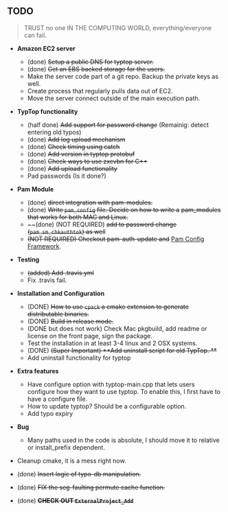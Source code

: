 TODO
- 

> TRUST no one IN THE COMPUTING WORLD, everything/everyone can fail.
 
* **Amazon EC2 server**
  - (done) ~~Setup a public DNS for typtop server.~~
  - (done) ~~Get an EBS backed storage for the users.~~
  - Make the server code part of a git repo. Backup the private keys as well.
  - Create process that regularly pulls data out of EC2. 
  - Move the server connect outside of the main execution path.
  
  
* **TypTop functionality**
  - (half done) ~~Add support for password change~~ (Remainig: detect entering old typos)
  - (done) ~~Add log upload mechanism~~
  - (done) ~~Check timing using catch~~
  - (done) ~~Add version in typtop protobuf~~
  - (done) ~~Check ways to use zxcvbn for C++~~
  - (done) ~~Add upload functionality~~
  - Pad passwords (Is it done?)

* **Pam Module**
  - (done) ~~direct integration with pam-modules.~~
  - (done) ~~Write `pam_config` file. Decide on how to write a~~
    ~~pam_modules that works for both MAC and Linux.~~
  - ~~(done) (NOT REQUIRED) ~~add to password change (`pam_sm_chkauthtok`) as well~~
  - ~~(NOT REQUIRED) Checkout pam-auth-update and~~
  [Pam Config Framework](https://wiki.ubuntu.com/PAMConfigFrameworkSpec).

* **Testing**
  - ~~(added) Add .travis.yml~~
  - Fix .travis fail.

* **Installation and Configuration**
  - (DONE) ~~How to use `cpack` a cmake extension to generate distributable binaries.~~
  - (DONE) ~~Build in release mode.~~
  - (DONE but does not work) Check Mac pkgbuild, add readme or license on the front page, sign the package.
  - Test the installation in at least 3-4 linux and 2 OSX systems.
  - (DONE) ~~(Super Important) **Add uninstall script for old TypTop. **~~
  - Add uninstall functionality for typtop

* **Extra features**
  - Have configure option with typtop-main.cpp that lets users configure how they want to use typtop.
    To enable this, I first have to have a configure file.
  - How to update typtop? Should be a configurable option.
  - Add typo expiry

* **Bug**
  - Many paths used in the code is absolute, I should move it to relative or install_prefix dependent.


* Cleanup cmake, it is a mess right now.
* (done) ~~Insert logic of typo-db manipulation.~~
* (done) ~~FIX the seg-faulting permute cache function.~~
* (done) ~~**CHECK OUT `ExternalProject_Add`**~~
